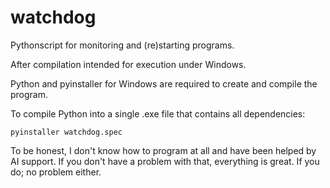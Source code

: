 # watchdog
Pythonscript for monitoring and (re)starting programs.

After compilation intended for execution under Windows.

Python and pyinstaller for Windows are required to create and compile the program.

To compile Python into a single .exe file that contains all dependencies:

`pyinstaller watchdog.spec`

To be honest, I don't know how to program at all and have been helped by AI support.
If you don't have a problem with that, everything is great.
If you do; no problem either.

